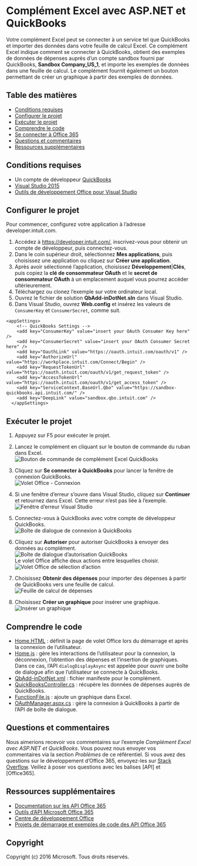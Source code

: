 # Complément Excel avec ASP.NET et QuickBooks

Votre complément Excel peut se connecter à un service tel que QuickBooks et importer des données dans votre feuille de calcul Excel. Ce complément Excel indique comment se connecter à QuickBooks, obtient des exemples de données de dépenses auprès d’un compte sandbox fourni par QuickBooks, **Sandbox Company_US_1**, et importe les exemples de données dans une feuille de calcul. Le complément fournit également un bouton permettant de créer un graphique à partir des exemples de données.

## Table des matières

* [Conditions requises](#prerequisites)
* [Configurer le projet](#configure-the-project)
* [Exécuter le projet](#run-the-project)
* [Comprendre le code](#understand-the-code)
* [Se connecter à Office 365](#connect-to-office-365)
* [Questions et commentaires](#questions-and-comments)
* [Ressources supplémentaires](#additional-resources)

## Conditions requises

* Un compte de développeur [QuickBooks](https://developer.intuit.com/)
* [Visual Studio 2015](https://www.visualstudio.com/downloads/download-visual-studio-vs.aspx)
* [Outils de développement Office pour Visual Studio](https://www.visualstudio.com/en-us/features/office-tools-vs.aspx)

## Configurer le projet

Pour commencer, configurez votre application à l’adresse developer.intuit.com.

1. Accédez à https://developer.intuit.com/, inscrivez-vous pour obtenir un compte de développeur, puis connectez-vous.
2. Dans le coin supérieur droit, sélectionnez **Mes applications**, puis choisissez une application ou cliquez sur **Créer une application**. 
3. Après avoir sélectionné l’application, choisissez **Développement**|**Clés**, puis copiez la **clé de consommateur OAuth** et le **secret de consommateur OAuth** à un emplacement auquel vous pourrez accéder ultérieurement.
4. Téléchargez ou clonez l’exemple sur votre ordinateur local.
5. Ouvrez le fichier de solution **QbAdd-inDotNet.sln** dans Visual Studio.
6. Dans Visual Studio, ouvrez **Web.config** et insérez les valeurs de `ConsumerKey` et `ConsumerSecret`, comme suit.

```
<appSettings>
    <!-- QuickBooks Settings -->
    <add key="ConsumerKey" value="insert your OAuth Consumer Key here" />
    <add key="ConsumerSecret" value="insert your OAuth Consumer Secret here" />
    <add key="OauthLink" value="https://oauth.intuit.com/oauth/v1" />
    <add key="AuthorizeUrl" value="https://workplace.intuit.com/Connect/Begin" />
    <add key="RequestTokenUrl" value="https://oauth.intuit.com/oauth/v1/get_request_token" />
    <add key="AccessTokenUrl" value="https://oauth.intuit.com/oauth/v1/get_access_token" />
    <add key="ServiceContext.BaseUrl.Qbo" value="https://sandbox-quickbooks.api.intuit.com/" />
    <add key="DeepLink" value="sandbox.qbo.intuit.com" />
  </appSettings>
```

## Exécuter le projet

1. Appuyez sur F5 pour exécuter le projet.

2. Lancez le complément en cliquant sur le bouton de commande du ruban dans Excel.<br><img src="readme-images/readme_command_image.PNG" alt="Bouton de commande de complément Excel QuickBooks"></img>  

3. Cliquez sur **Se connecter à QuickBooks** pour lancer la fenêtre de connexion QuickBooks.<br><img src="readme-images/readme_image_taskpane.PNG" alt="Volet Office - Connexion"></img>

4. Si une fenêtre d’erreur s’ouvre dans Visual Studio, cliquez sur **Continuer** et retournez dans Excel. Cette erreur n’est pas liée à l’exemple.<br><img src="readme-images/readme_image_error.PNG" alt="Fenêtre d’erreur Visual Studio"></img>

5. Connectez-vous à QuickBooks avec votre compte de développeur QuickBooks.<br><img src="readme-images/readme_image_signin.PNG" alt="Boîte de dialogue de connexion à QuickBooks"></img>

6. Cliquez sur **Autoriser** pour autoriser QuickBooks à envoyer des données au complément.<br><img src="readme-images/readme_image_authorize.PNG" alt="Boîte de dialogue d’autorisation QuickBooks"></img> <br> Le volet Office affiche deux actions entre lesquelles choisir.<br><img src="readme-images/readme_image_action.PNG" alt="Volet Office de sélection d’action"></img>

8. Choisissez **Obtenir des dépenses** pour importer des dépenses à partir de QuickBooks vers une feuille de calcul. <br><img src="readme-images/readme_image_expenses.PNG" alt="Feuille de calcul de dépenses"></img>

9. Choisissez **Créer un graphique** pour insérer une graphique. <br><img src="readme-images/readme_image_chart.PNG" alt="Insérer un graphique"></img>

## Comprendre le code

* [Home.HTML](QbAdd-inDotNetWeb/home.html) : définit la page de volet Office lors du démarrage et après la connexion de l’utilisateur.
* [Home.js](QbAdd-inDotNetWeb/home.js) : gère les interactions de l’utilisateur pour la connexion, la déconnexion, l’obtention des dépenses et l’insertion de graphiques. Dans ce cas, l’API `dialogDisplayAsync` est appelée pour ouvrir une boîte de dialogue afin que l’utilisateur se connecte à QuickBooks.
* [QbAdd-inDotNet.xml](QbAdd-inDotNet/QbAdd-inDotNetManifest/QbAdd-inDotNet.xml) : fichier manifeste pour le complément. 
* [QuickBooksController.cs](QbAdd-inDotNetWeb/Controllers/QuickBooksController.cs) : récupère les données de dépenses auprès de QuickBooks.
* [FunctionFile.js](QbAdd-inDotNetWeb/Functions/FunctionFile.js) : ajoute un graphique dans Excel.
* [OAuthManager.aspx.cs](QbAdd-inDotNetWeb/OAuthManager.aspx.cs) : gère la connexion à QuickBooks à partir de l’API de boîte de dialogue.

## Questions et commentaires

Nous aimerions recevoir vos commentaires sur l’exemple *Complément Excel avec ASP.NET et QuickBooks*. Vous pouvez nous envoyer vos commentaires via la section *Problèmes* de ce référentiel. Si vous avez des questions sur le développement d’Office 365, envoyez-les sur [Stack Overflow](http://stackoverflow.com/questions/tagged/Office365+API). Veillez à poser vos questions avec les balises [API] et [Office365].

## Ressources supplémentaires

* [Documentation sur les API Office 365](http://msdn.microsoft.com/office/office365/howto/platform-development-overview)
* [Outils d’API Microsoft Office 365](https://visualstudiogallery.msdn.microsoft.com/a15b85e6-69a7-4fdf-adda-a38066bb5155)
* [Centre de développement Office](http://dev.office.com/)
* [Projets de démarrage et exemples de code des API Office 365](http://msdn.microsoft.com/en-us/office/office365/howto/starter-projects-and-code-samples)

## Copyright
Copyright (c) 2016 Microsoft. Tous droits réservés.

